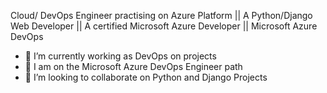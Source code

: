 
Cloud/ DevOps Engineer practising on Azure Platform ||
A Python/Django Web Developer ||
A certified Microsoft Azure Developer ||
Microsoft Azure DevOps
- 🔭 I’m currently working  as DevOps on  projects
- 🌱 I am on the Microsoft Azure DevOps Engineer path
- 👯 I’m looking to collaborate on Python and Django Projects
<!--
**Sefakor-Ankora/Sefakor-Ankora** is a ✨ _special_ ✨ repository because its `README.md` (this file) appears on your GitHub profile.

Here are some ideas to get you started:

- 🔭 I’m currently working on a training project
- 🌱 I’m currently learning Cyber Security and Microsoft Azure
- 👯 I’m looking to collaborate on Python and Django Projects
- 🤔 I’m looking for help with ...
- 💬 Ask me about ...
- 📫 How to reach me: ...
- 😄 Pronouns: ...
- ⚡ Fun fact: ...
-->
